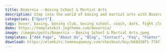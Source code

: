 ```yaml
---
title: Boxernia – Boxing School & Martial Arts
description: Step into the world of boxing and martial arts with Boxernia, the ultimate Elementor Template Kit. Seamlessly integrated for easy customization. Elevate your online presence with carefully crafted templates designed for boxing schools and martial arts studios. Unleash your potential for free, creating an engaging, dynamic platform with Boxernia.
categories: ["Sport"]
tags: boxer, boxing, boxing club, boxing school, coach, dark, fight club, fighter, fitness, gym, martial arts, mma, red, sports, trainer
demo: https://templatekit.jegtheme.com/boxernia/
image: /images/posts/Boxernia – Boxing School & Martial Arts.jpeg
templates: ["404 Page", "About Us", "Blog", "Contact", "Faq", "Footer", "Global", "Header", "Home", "Metform Contact", "Metform Register", "Pricing", "Services", "Single Post", "Trainer"]
download: https://elemkits.lemonsqueezy.com/checkout/buy/b68d1071-774f-4c4c-b4ea-6a9b0644d2ac
---
```

